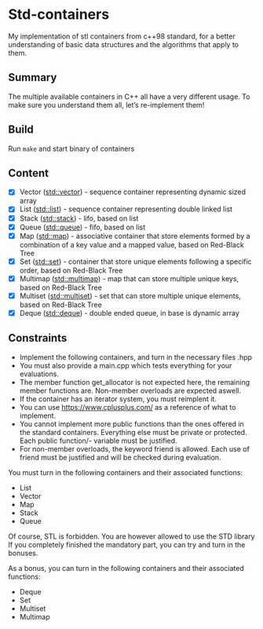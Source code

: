 # Std-containers
My implementation of stl containers from c++98 standard, for a better understanding of basic data structures and the
algorithms that apply to them.

## Summary
The multiple available containers in C++ all have a very different usage.
To make sure you understand them all, let’s re-implement them!

## Build
Run `make` and start binary of containers

## Content
- [x] Vector ([std::vector]) - sequence container representing dynamic sized array
- [x] List ([std::list]) - sequence container representing double linked list
- [x] Stack ([std::stack]) - lifo, based on list
- [x] Queue ([std::queue]) - fifo, based on list
- [x] Map ([std::map]) - associative container that store elements formed by a combination of a key value and
a mapped value, based on Red-Black Tree
- [x] Set ([std::set]) - container that store unique elements following a specific order, based on Red-Black Tree
- [x] Multimap ([std::multimap]) - map that can store multiple unique keys, based on Red-Black Tree
- [x] Multiset ([std::multiset]) - set that can store multiple unique elements, based on Red-Black Tree
- [x] Deque ([std::deque]) - double ended queue, in base is dynamic array

[std::vector]: http://www.cplusplus.com/reference/vector/vector
[std::list]: http://www.cplusplus.com/reference/list/list
[std::stack]: http://www.cplusplus.com/reference/stack/stack
[std::queue]: http://www.cplusplus.com/reference/queue/queue
[std::map]: http://www.cplusplus.com/reference/map/map
[std::set]: http://www.cplusplus.com/reference/set/set
[std::multimap]: http://www.cplusplus.com/reference/map/multimap
[std::multiset]: http://www.cplusplus.com/reference/set/multiset
[std::deque]: http://www.cplusplus.com/reference/deque/deque

## Constraints
* Implement the following containers, and turn in the necessary files <container>.hpp
* You must also provide a main.cpp which tests everything for your evaluations.
* The member function get_allocator is not expected here, the remaining member
functions are. Non-member overloads are expected aswell.
* If the container has an iterator system, you must reimplent it.
* You can use https://www.cplusplus.com/ as a reference of what to implement.
* You cannot implement more public functions than the ones offered in the standard
containers. Everything else must be private or protected. Each public function/-
variable must be justified.
* For non-member overloads, the keyword friend is allowed. Each use of friend
must be justified and will be checked during evaluation.

You must turn in the following containers and their associated functions:
* List
* Vector
* Map
* Stack
* Queue

Of course, STL is forbidden. You are however allowed to use the STD library
If you completely finished the mandatory part, you can try and turn in the bonuses.

As a bonus, you can turn in the following containers and their associated functions:
* Deque
* Set
* Multiset
* Multimap
